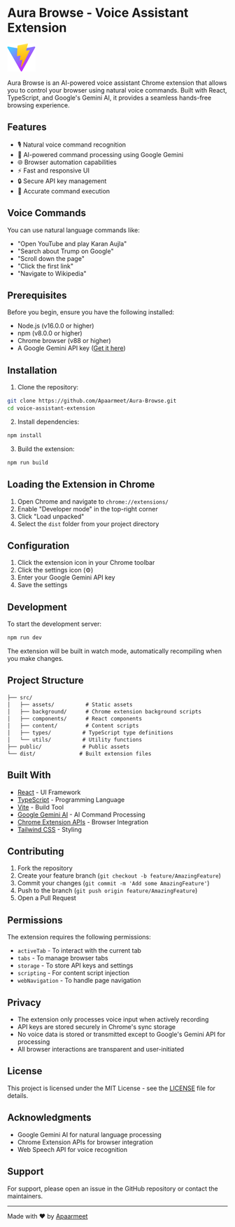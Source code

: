 # Aura Browse - Voice Assistant Extension

![Aura Browse Logo](public/vite.svg)

Aura Browse is an AI-powered voice assistant Chrome extension that allows you to control your browser using natural voice commands. Built with React, TypeScript, and Google's Gemini AI, it provides a seamless hands-free browsing experience.

## Features

- 🎙️ Natural voice command recognition
- 🤖 AI-powered command processing using Google Gemini
- 🌐 Browser automation capabilities
- ⚡ Fast and responsive UI
- 🔒 Secure API key management
- 🎯 Accurate command execution

## Voice Commands

You can use natural language commands like:

- "Open YouTube and play Karan Aujla"
- "Search about Trump on Google"
- "Scroll down the page"
- "Click the first link"
- "Navigate to Wikipedia"

## Prerequisites

Before you begin, ensure you have the following installed:

- Node.js (v16.0.0 or higher)
- npm (v8.0.0 or higher)
- Chrome browser (v88 or higher)
- A Google Gemini API key ([Get it here](https://ai.google.dev/))

## Installation

1. Clone the repository:

```bash
git clone https://github.com/Apaarmeet/Aura-Browse.git
cd voice-assistant-extension
```

2. Install dependencies:

```bash
npm install
```

3. Build the extension:

```bash
npm run build
```

## Loading the Extension in Chrome

1. Open Chrome and navigate to `chrome://extensions/`
2. Enable "Developer mode" in the top-right corner
3. Click "Load unpacked"
4. Select the `dist` folder from your project directory

## Configuration

1. Click the extension icon in your Chrome toolbar
2. Click the settings icon (⚙️)
3. Enter your Google Gemini API key
4. Save the settings

## Development

To start the development server:

```bash
npm run dev
```

The extension will be built in watch mode, automatically recompiling when you make changes.

## Project Structure

```
├── src/
│   ├── assets/          # Static assets
│   ├── background/      # Chrome extension background scripts
│   ├── components/      # React components
│   ├── content/         # Content scripts
│   ├── types/          # TypeScript type definitions
│   └── utils/          # Utility functions
├── public/             # Public assets
└── dist/              # Built extension files
```

## Built With

- [React](https://reactjs.org/) - UI Framework
- [TypeScript](https://www.typescriptlang.org/) - Programming Language
- [Vite](https://vitejs.dev/) - Build Tool
- [Google Gemini AI](https://ai.google.dev/) - AI Command Processing
- [Chrome Extension APIs](https://developer.chrome.com/docs/extensions/reference/) - Browser Integration
- [Tailwind CSS](https://tailwindcss.com/) - Styling

## Contributing

1. Fork the repository
2. Create your feature branch (`git checkout -b feature/AmazingFeature`)
3. Commit your changes (`git commit -m 'Add some AmazingFeature'`)
4. Push to the branch (`git push origin feature/AmazingFeature`)
5. Open a Pull Request

## Permissions

The extension requires the following permissions:

- `activeTab` - To interact with the current tab
- `tabs` - To manage browser tabs
- `storage` - To store API keys and settings
- `scripting` - For content script injection
- `webNavigation` - To handle page navigation

## Privacy

- The extension only processes voice input when actively recording
- API keys are stored securely in Chrome's sync storage
- No voice data is stored or transmitted except to Google's Gemini API for processing
- All browser interactions are transparent and user-initiated

## License

This project is licensed under the MIT License - see the [LICENSE](LICENSE) file for details.

## Acknowledgments

- Google Gemini AI for natural language processing
- Chrome Extension APIs for browser integration
- Web Speech API for voice recognition

## Support

For support, please open an issue in the GitHub repository or contact the maintainers.

---

Made with ❤️ by [Apaarmeet](https://github.com/Apaarmeet)
